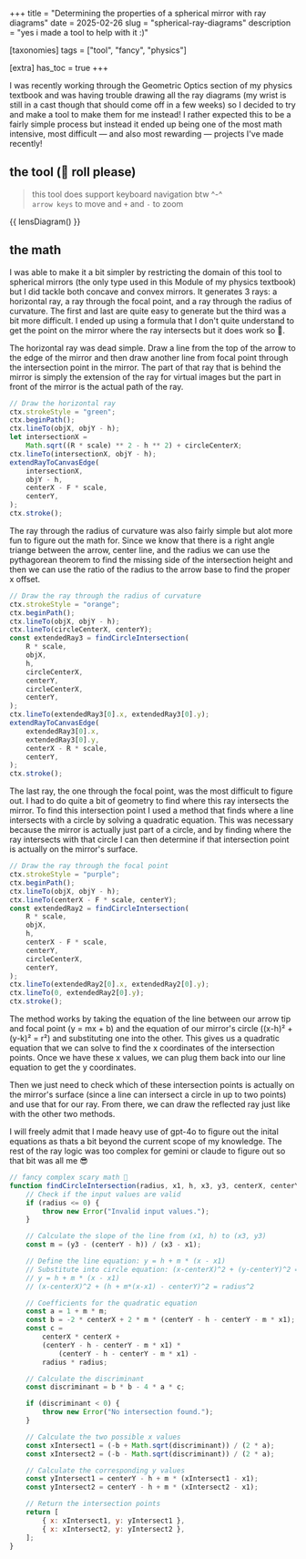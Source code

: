 +++
title = "Determining the properties of a spherical mirror with ray diagrams"
date = 2025-02-26
slug = "spherical-ray-diagrams"
description = "yes i made a tool to help with it :)"

[taxonomies]
tags = ["tool", "fancy", "physics"]

[extra]
has_toc = true
+++

I was recently working through the Geometric Optics section of my physics textbook and was having trouble drawing all the ray diagrams (my wrist is still in a cast though that should come off in a few weeks) so I decided to try and make a tool to make them for me instead! I rather expected this to be a fairly simple process but instead it ended up being one of the most math intensive, most difficult — and also most rewarding — projects I've made recently!

<!-- more -->

## the tool (🥁 roll please)

> this tool does support keyboard navigation btw ^-^  
> `arrow keys` to move and `+` and `-` to zoom

{{ lensDiagram() }}

## the math

I was able to make it a bit simpler by restricting the domain of this tool to spherical mirrors (the only type used in this Module of my physics textbook) but I did tackle both concave and convex mirrors. It generates 3 rays: a horizontal ray, a ray through the focal point, and a ray through the radius of curvature. The first and last are quite easy to generate but the third was a bit more difficult. I ended up using a formula that I don't quite understand to get the point on the mirror where the ray intersects but it does work so 🤷.

The horizontal ray was dead simple. Draw a line from the top of the arrow to the edge of the mirror and then draw another line from focal point through the intersection point in the mirror. The part of that ray that is behind the mirror is simply the extension of the ray for virtual images but the part in front of the mirror is the actual path of the ray.

```javascript
// Draw the horizontal ray
ctx.strokeStyle = "green";
ctx.beginPath();
ctx.lineTo(objX, objY - h);
let intersectionX =
    Math.sqrt((R * scale) ** 2 - h ** 2) + circleCenterX;
ctx.lineTo(intersectionX, objY - h);
extendRayToCanvasEdge(
    intersectionX,
    objY - h,
    centerX - F * scale,
    centerY,
);
ctx.stroke();
```

The ray through the radius of curvature was also fairly simple but alot more fun to figure out the math for. Since we know that there is a right angle triange between the arrow, center line, and the radius we can use the pythagorean theorem to find the missing side of the intersection height and then we can use the ratio of the radius to the arrow base to find the proper x offset.

```javascript
// Draw the ray through the radius of curvature
ctx.strokeStyle = "orange";
ctx.beginPath();
ctx.lineTo(objX, objY - h);
ctx.lineTo(circleCenterX, centerY);
const extendedRay3 = findCircleIntersection(
    R * scale,
    objX,
    h,
    circleCenterX,
    centerY,
    circleCenterX,
    centerY,
);
ctx.lineTo(extendedRay3[0].x, extendedRay3[0].y);
extendRayToCanvasEdge(
    extendedRay3[0].x,
    extendedRay3[0].y,
    centerX - R * scale,
    centerY,
);
ctx.stroke();
```

The last ray, the one through the focal point, was the most difficult to figure out. I had to do quite a bit of geometry to find where this ray intersects the mirror. To find this intersection point I used a method that finds where a line intersects with a circle by solving a quadratic equation. This was necessary because the mirror is actually just part of a circle, and by finding where the ray intersects with that circle I can then determine if that intersection point is actually on the mirror's surface.

```javascript
// Draw the ray through the focal point
ctx.strokeStyle = "purple";
ctx.beginPath();
ctx.lineTo(objX, objY - h);
ctx.lineTo(centerX - F * scale, centerY);
const extendedRay2 = findCircleIntersection(
    R * scale,
    objX,
    h,
    centerX - F * scale,
    centerY,
    circleCenterX,
    centerY,
);
ctx.lineTo(extendedRay2[0].x, extendedRay2[0].y);
ctx.lineTo(0, extendedRay2[0].y);
ctx.stroke();
```

The method works by taking the equation of the line between our arrow tip and focal point (y = mx + b) and the equation of our mirror's circle ((x-h)² + (y-k)² = r²) and substituting one into the other. This gives us a quadratic equation that we can solve to find the x coordinates of the intersection points. Once we have these x values, we can plug them back into our line equation to get the y coordinates.

Then we just need to check which of these intersection points is actually on the mirror's surface (since a line can intersect a circle in up to two points) and use that for our ray. From there, we can draw the reflected ray just like with the other two methods.

I will freely admit that I made heavy use of gpt-4o to figure out the inital equations as thats a bit beyond the current scope of my knowledge. The rest of the ray logic was too complex for gemini or claude to figure out so that bit was all me 😎

```javascript
// fancy complex scary math 👻
function findCircleIntersection(radius, x1, h, x3, y3, centerX, centerY) {
    // Check if the input values are valid
    if (radius <= 0) {
        throw new Error("Invalid input values.");
    }

    // Calculate the slope of the line from (x1, h) to (x3, y3)
    const m = (y3 - (centerY - h)) / (x3 - x1);

    // Define the line equation: y = h + m * (x - x1)
    // Substitute into circle equation: (x-centerX)^2 + (y-centerY)^2 = radius^2
    // y = h + m * (x - x1)
    // (x-centerX)^2 + (h + m*(x-x1) - centerY)^2 = radius^2

    // Coefficients for the quadratic equation
    const a = 1 + m * m;
    const b = -2 * centerX + 2 * m * (centerY - h - centerY - m * x1);
    const c =
        centerX * centerX +
        (centerY - h - centerY - m * x1) *
            (centerY - h - centerY - m * x1) -
        radius * radius;

    // Calculate the discriminant
    const discriminant = b * b - 4 * a * c;

    if (discriminant < 0) {
        throw new Error("No intersection found.");
    }

    // Calculate the two possible x values
    const xIntersect1 = (-b + Math.sqrt(discriminant)) / (2 * a);
    const xIntersect2 = (-b - Math.sqrt(discriminant)) / (2 * a);

    // Calculate the corresponding y values
    const yIntersect1 = centerY - h + m * (xIntersect1 - x1);
    const yIntersect2 = centerY - h + m * (xIntersect2 - x1);

    // Return the intersection points
    return [
        { x: xIntersect1, y: yIntersect1 },
        { x: xIntersect2, y: yIntersect2 },
    ];
}
```
